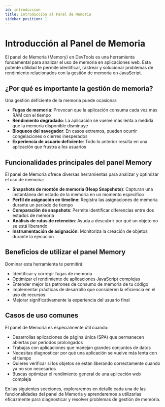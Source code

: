 ```yaml
---
id: introduccion
title: Introducción al Panel de Memoria
sidebar_position: 1
---
```


# Introducción al Panel de Memoria

El panel de Memoria (Memory) en DevTools es una herramienta fundamental para analizar el uso de memoria en aplicaciones web. Esta potente utilidad te permite identificar, rastrear y solucionar problemas de rendimiento relacionados con la gestión de memoria en JavaScript.

## ¿Por qué es importante la gestión de memoria?

Una gestión deficiente de la memoria puede ocasionar:

- **Fugas de memoria**: Provocan que la aplicación consuma cada vez más RAM con el tiempo
- **Rendimiento degradado**: La aplicación se vuelve más lenta a medida que la memoria disponible disminuye
- **Bloqueos del navegador**: En casos extremos, pueden ocurrir congelaciones o cierres inesperados
- **Experiencia de usuario deficiente**: Todo lo anterior resulta en una aplicación que frustra a los usuarios

## Funcionalidades principales del panel Memory

El panel de Memoria ofrece diversas herramientas para analizar y optimizar el uso de memoria:

- **Snapshots de montón de memoria (Heap Snapshots)**: Capturan una instantánea del estado de la memoria en un momento específico
- **Perfil de asignación en timeline**: Registra las asignaciones de memoria durante un período de tiempo
- **Comparación de snapshots**: Permite identificar diferencias entre dos estados de memoria
- **Análisis de rutas de retención**: Ayuda a descubrir por qué un objeto no se está liberando
- **Instrumentación de asignación**: Monitoriza la creación de objetos durante la ejecución

## Beneficios de utilizar el panel Memory

Dominar esta herramienta te permitirá:

- Identificar y corregir fugas de memoria
- Optimizar el rendimiento de aplicaciones JavaScript complejas
- Entender mejor los patrones de consumo de memoria de tu código
- Implementar prácticas de desarrollo que consideren la eficiencia en el uso de recursos
- Mejorar significativamente la experiencia del usuario final

## Casos de uso comunes

El panel de Memoria es especialmente útil cuando:

- Desarrollas aplicaciones de página única (SPA) que permanecen abiertas por períodos prolongados
- Trabajas con aplicaciones que manejan grandes conjuntos de datos
- Necesitas diagnosticar por qué una aplicación se vuelve más lenta con el tiempo
- Quieres verificar si los objetos se están liberando correctamente cuando ya no son necesarios
- Buscas optimizar el rendimiento general de una aplicación web compleja

En las siguientes secciones, exploraremos en detalle cada una de las funcionalidades del panel de Memoria y aprenderemos a utilizarlas eficazmente para diagnosticar y resolver problemas de gestión de memoria.